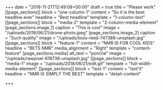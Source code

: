 +++
date = "2018-11-21T12:49:08+00:00"
draft = true
title = "Please work"
[[page_sections]]
block = "one-column-1"
content = "So it is the best headline ever"
headline = "Best headline"
template = "1-column-text"
[[page_sections]]
block = "media-2"
template = "2-column-media-element"
[page_sections.image_1]
caption = "This is cool"
image = "/uploads/2018/06/21/drone-photo.jpeg"
[page_sections.image_2]
caption = "Such quality"
image = "/uploads/louis-reed-747388-unsplash.jpg"
[[page_sections]]
block = "feature-1"
content = "NMR IS FOR COOL KIDS"
headline = "BETS NMR"
media_alignment = "Right"
template = "content-feature"
[page_sections.media]
alt_text = "ponche"
image = "/uploads/rawpixel-618738-unsplash.jpg"
[[page_sections]]
block = "media-1"
image = "/uploads/2018/06/21/edit.gif"
template = "full-width-media-element"
[[page_sections]]
block = "text-1"
content = "Isnt'it"
headline = "NMR IS SIMPLY THE BEST"
template = "detail-content"

+++
